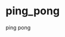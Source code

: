# ping_pong
ping                                                                                                                                                                 pong
